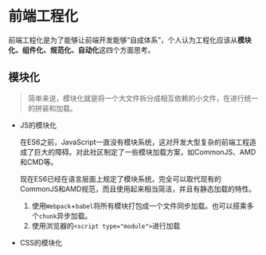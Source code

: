 #  前端工程化

前端工程化是为了能够让前端开发能够“自成体系”，个人认为工程化应该从**模块化、组件化、规范化、自动化**这四个方面思考。

## 模块化

> 简单来说，模块化就是将一个大文件拆分成相互依赖的小文件，在进行统一的拼装和加载。

* JS的模块化

    在ES6之前，JavaScript一直没有模块系统，这对开发大型复杂的前端工程造成了巨大的障碍。对此社区制定了一些模块加载方案，如CommonJS、AMD和CMD等。

    现在ES6已经在语言层面上规定了模块系统，完全可以取代现有的CommonJS和AMD规范，而且使用起来相当简洁，并且有静态加载的特性。
    1. 使用`Webpack`+`babel`将所有模块打包成一个文件同步加载。也可以搭乘多个`chunk`异步加载。
    2. 使用浏览器的`<script type="module">`进行加载

* CSS的模块化